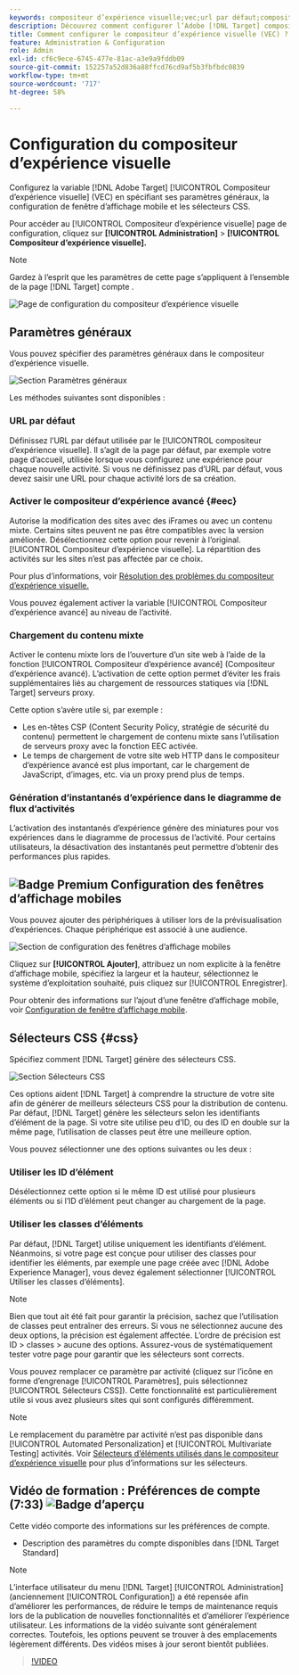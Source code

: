 ```yaml
---
keywords: compositeur d’expérience visuelle;vec;url par défaut;compositeur d’expérience avancé;eec;contenu mixte;instantanés d’expérience;fenêtre d’affichage mobile;css;sélecteurs css
description: Découvrez comment configurer l’Adobe [!DNL Target] compositeur d’expérience visuelle (VEC) en spécifiant ses paramètres généraux, sa configuration de fenêtre d’affichage mobile et ses sélecteurs CSS.
title: Comment configurer le compositeur d’expérience visuelle (VEC) ?
feature: Administration & Configuration
role: Admin
exl-id: cf6c9ece-6745-477e-81ac-a3e9a9fddb09
source-git-commit: 152257a52d836a88ffcd76cd9af5b3fbfbdc0839
workflow-type: tm+mt
source-wordcount: '717'
ht-degree: 58%

---
```


# Configuration du compositeur d’expérience visuelle

Configurez la variable [!DNL Adobe Target] [!UICONTROL Compositeur d’expérience visuelle] (VEC) en spécifiant ses paramètres généraux, la configuration de fenêtre d’affichage mobile et les sélecteurs CSS.

Pour accéder au [!UICONTROL Compositeur d’expérience visuelle] page de configuration, cliquez sur **[!UICONTROL Administration]** > **[!UICONTROL Compositeur d’expérience visuelle].**

>[!NOTE]
>
>Gardez à l’esprit que les paramètres de cette page s’appliquent à l’ensemble de la page [!DNL Target] compte .

![Page de configuration du compositeur d’expérience visuelle](/help/main/administrating-target/assets/vec.png)

## Paramètres généraux

Vous pouvez spécifier des paramètres généraux dans le compositeur d’expérience visuelle.

![Section Paramètres généraux](/help/main/administrating-target/assets/general-settings.png)

Les méthodes suivantes sont disponibles :

### URL par défaut

Définissez l’URL par défaut utilisée par le [!UICONTROL compositeur d’expérience visuelle]. Il s’agit de la page par défaut, par exemple votre page d’accueil, utilisée lorsque vous configurez une expérience pour chaque nouvelle activité. Si vous ne définissez pas d’URL par défaut, vous devez saisir une URL pour chaque activité lors de sa création.

### Activer le compositeur d’expérience avancé {#eec}

Autorise la modification des sites avec des iFrames ou avec un contenu mixte. Certains sites peuvent ne pas être compatibles avec la version améliorée. Désélectionnez cette option pour revenir à l’original. [!UICONTROL Compositeur d’expérience visuelle]. La répartition des activités sur les sites n’est pas affectée par ce choix.

Pour plus d’informations, voir [Résolution des problèmes du compositeur d’expérience visuelle.](/help/main/c-experiences/c-visual-experience-composer/r-troubleshoot-composer/troubleshoot-composer.md)

Vous pouvez également activer la variable [!UICONTROL Compositeur d’expérience avancé] au niveau de l’activité.

### Chargement du contenu mixte

Activer le contenu mixte lors de l’ouverture d’un site web à l’aide de la fonction [!UICONTROL Compositeur d’expérience avancé] (Compositeur d’expérience avancé). L’activation de cette option permet d’éviter les frais supplémentaires liés au chargement de ressources statiques via [!DNL Target] serveurs proxy.

Cette option s’avère utile si, par exemple :

* Les en-têtes CSP (Content Security Policy, stratégie de sécurité du contenu) permettent le chargement de contenu mixte sans l’utilisation de serveurs proxy avec la fonction EEC activée.
* Le temps de chargement de votre site web HTTP dans le compositeur d’expérience avancé est plus important, car le chargement de JavaScript, d’images, etc. via un proxy prend plus de temps.

### Génération d’instantanés d’expérience dans le diagramme de flux d’activités

L’activation des instantanés d’expérience génère des miniatures pour vos expériences dans le diagramme de processus de l’activité. Pour certains utilisateurs, la désactivation des instantanés peut permettre d’obtenir des performances plus rapides.

## ![Badge Premium](/help/main/assets/premium.png) Configuration des fenêtres d’affichage mobiles

Vous pouvez ajouter des périphériques à utiliser lors de la prévisualisation d’expériences. Chaque périphérique est associé à une audience.

![Section de configuration des fenêtres d’affichage mobiles](/help/main/administrating-target/assets/mobile-viewport-configuration.png)

Cliquez sur **[!UICONTROL Ajouter]**, attribuez un nom explicite à la fenêtre d’affichage mobile, spécifiez la largeur et la hauteur, sélectionnez le système d’exploitation souhaité, puis cliquez sur [!UICONTROL Enregistrer].

Pour obtenir des informations sur l’ajout d’une fenêtre d’affichage mobile, voir [Configuration de fenêtre d’affichage mobile](/help/main/c-experiences/c-visual-experience-composer/mobile-viewports.md).

## Sélecteurs CSS {#css}

Spécifiez comment [!DNL Target] génère des sélecteurs CSS.

![Section Sélecteurs CSS](/help/main/administrating-target/assets/css-selectors.png)

Ces options aident [!DNL Target] à comprendre la structure de votre site afin de générer de meilleurs sélecteurs CSS pour la distribution de contenu. Par défaut, [!DNL Target] génère les sélecteurs selon les identifiants d’élément de la page. Si votre site utilise peu d’ID, ou des ID en double sur la même page, l’utilisation de classes peut être une meilleure option.

Vous pouvez sélectionner une des options suivantes ou les deux :

### Utiliser les ID d’élément

Désélectionnez cette option si le même ID est utilisé pour plusieurs éléments ou si l’ID d’élément peut changer au chargement de la page.

### Utiliser les classes d’éléments

Par défaut, [!DNL Target] utilise uniquement les identifiants d’élément. Néanmoins, si votre page est conçue pour utiliser des classes pour identifier les éléments, par exemple une page créée avec [!DNL Adobe Experience Manager], vous devez également sélectionner [!UICONTROL Utiliser les classes d’éléments].

>[!NOTE]
>
>Bien que tout ait été fait pour garantir la précision, sachez que l’utilisation de classes peut entraîner des erreurs. Si vous ne sélectionnez aucune des deux options, la précision est également affectée. L’ordre de précision est ID > classes > aucune des options. Assurez-vous de systématiquement tester votre page pour garantir que les sélecteurs sont corrects.

Vous pouvez remplacer ce paramètre par activité (cliquez sur l’icône en forme d’engrenage [!UICONTROL Paramètres], puis sélectionnez [!UICONTROL Sélecteurs CSS]). Cette fonctionnalité est particulièrement utile si vous avez plusieurs sites qui sont configurés différemment.

>[!NOTE]
>
>Le remplacement du paramètre par activité n’est pas disponible dans [!UICONTROL Automated Personalization] et [!UICONTROL Multivariate Testing] activités.  Voir [Sélecteurs d’éléments utilisés dans le compositeur d’expérience visuelle](/help/main/c-experiences/c-visual-experience-composer/vec-selectors.md) pour plus d’informations sur les sélecteurs.

## Vidéo de formation : Préférences de compte (7:33) ![Badge d’aperçu](/help/main/assets/overview.png)

Cette vidéo comporte des informations sur les préférences de compte.

* Description des paramètres du compte disponibles dans [!DNL Target Standard]

>[!NOTE]
>
>L’interface utilisateur du menu [!DNL Target] [!UICONTROL Administration] (anciennement [!UICONTROL Configuration]) a été repensée afin d’améliorer les performances, de réduire le temps de maintenance requis lors de la publication de nouvelles fonctionnalités et d’améliorer l’expérience utilisateur. Les informations de la vidéo suivante sont généralement correctes. Toutefois, les options peuvent se trouver à des emplacements légèrement différents. Des vidéos mises à jour seront bientôt publiées.

>[!VIDEO](https://video.tv.adobe.com/v/17379)
